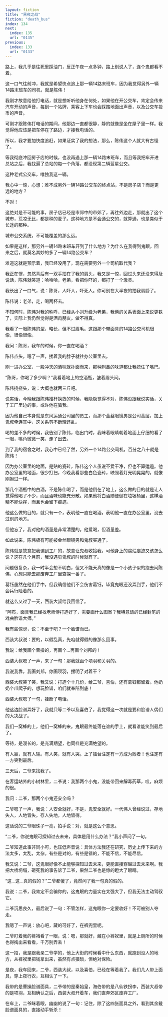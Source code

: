```yaml
---
layout: fiction
title: "黑夜之战"
fiction: "death_bus"
index: 134
next:
  index: 135
  url: "0135"
previous:
  index: 133
  url: "0133"
---
```

路上，我几乎是往死里踩油门，反正午夜一点多钟，路上别说人了，连个鬼都看不着。

这一口气往前冲，我就是希望快点追上那一辆14路末班车，因为我觉得另外一辆14路末班车的司机，就是陈伟！

我刚才故意给他打电话，就是想听听他身在何处，如果他在开公交车，肯定会传来汽车开动的声音，每到一个站牌，乘客上下车也会踩踏地面出声音，以及公交车投币的声音。

可刚才跟陈伟打电话的期间，他那边一直都很静，静的就像是坐在屋子里一样。我觉得他应该是把车停在了路边，才接我电话的。

所以，我才要加快度追赶，如果证实了我的想法，那么，陈伟这个人就大有古怪了。

等我彻底冲回房子店的时候，也没再遇上那一辆14路末班车，而且等我把车开进总站之后，我找遍了总站的每一个角落，都没现第二辆蓝星公交。

这种老式公交车，唯独我这一辆。

我心中一惊，心想：难不成另外一辆14路公交车的终点站，不是房子店？而是更远的地方？

不对！

这绝对是不可能的事，房子店已经是市郊中的市郊了，再往外边走，那就出了这个城市，荒凉无比，都是种的麦子。这种地方是不会通公交的，就算通，也是类似于长途的那种。

城市公交系统，不可能覆盖的那么远。

如果是这样，那另外一辆14路末班车开到了什么地方？为什么在我得到鬼眼，回来之后，就莫名其妙的多了一辆14路公交车？

难道这就是预示着，我已经没用了，现在需要另外一个司机取代我？

我正在愣，忽然背后有一双手拍在了我的肩头，我又是一惊，回过头来还没来得及说话，陈伟就笑道：哈哈哈，老弟，看把你吓的，都打了一个激灵。

我长出了一口气，说：陈哥，人吓人，吓死人。你可别在大半夜的拍我肩膀了。

陈伟说：老弟，走，喝两杯去。

不知何时，陈伟对我的称呼，已经从小刘升级为老弟，我俩的关系表面上来说更铁了，实际上我仍然觉得是酒肉朋友。做不得真。

我看了一眼陈伟的型，略长，但不过眉毛。这跟那个带面具的14路公交司机很像，很像很像。

我问：陈哥，我车的时候，你一直在喝酒？

陈伟点头，嗯了一声，搂着我的脖子就往办公室里去。

刚一进办公室，一股冲天的酒味就扑面而来，那种刺鼻的味道都让我捂住了嘴巴。

“陈哥，你喝了多少啊？”我看着地上的空酒瓶，皱着眉头问。

陈伟挠挠头，说：大概也就两三斤吧。

说实话，今晚我跟陈伟推杯换盏的时候，我隐隐觉得不对，陈伟没跟我说实话，关于工厂里边的事，或许他在骗我。

因为他自己本身就是东风运通公司里的员工，而那个金丝眼镜男是公司高层，加上鬼叔牵连其中，这关系剪不断理还乱。

喝的差不多的时候，我告别了陈伟，临出门时，我眯着眼睛朝着地面上仔细的看了一眼，嘴角微微一笑，走了出去。

到了我的宿舍之时，我心中已经了然，另外一个14路公交司机，百分之八十就是陈伟！

因为办公室里的地面，是贴的瓷砖，陈伟这个人虽说不爱干净，但也不算邋遢。他办公室里的地面，很少打扫，今晚我看那些白色瓷砖，映照着灯光明晃晃的，就像刚擦过一样。

那几个酒瓶中的白酒，不是陈伟喝了，而是他倒在了地上，这么做的目的就是让人觉得他喝了不少，而且酒味也能充分散。如果他将白酒随便倒在垃圾桶里，这样酒精不能快挥，而且也会留下痕迹。

他这么做的目的，就只有一个，表明他一直在喝酒，表明他一直在办公室里，没去过别的地方。

但他忘了，我对他的酒量是非常清楚的。他爱喝，但酒量差。

如此说来，陈伟极有可能被金丝眼镜男和鬼叔买通了。

陈伟就是故意把我骗到工厂的，故意让鬼叔收拾我，可他身上的腐烂痕迹又该怎么说？这在几个月前，我没遇见鬼叔的时候就有了。

问题很复杂，我一时半会想不明白，但又不能天真的像是一个小孩子似的跑去问陈伟，心想只能去那废弃工厂里查探一番了。

葛钰虽然在他们手中，但我确信他们不会伤害葛钰，毕竟鬼眼还没弄到手，他们不会兵行险着的。

就这么又过了一天，西装大叔给我回信了。

“阿布，面具我已经找老师傅打造好了，需要画什么图案？我特意请的已经封笔的戏曲脸谱大师。”

我有些惊讶，说：不至于吧？一个脸谱而已。

西装大叔说：要的，以假乱真，先咱就得假的像那么回事。

我说：给我画个曹操的，再画个...再画个刘邦的！

西装大叔嗯了一声，来了一句：那我就画个项羽和关羽的。

我说我靠，我画刘邦，你画项羽，摆明了对着干？

西装大叔笑了笑，我又说：打造个十几份，给二爷，喜伯，还有葛钰都留着。他奶奶个爪爬子的，想玩脸谱，咱们就奉陪到底！

西装大叔嗯了一句，挂断了电话。

他这边脸谱弄好了，我就只等二爷以及喜伯了，我觉得这一次就是要和脸谱人偶们的大决战了。

我们一窝蜂的上，他们一窝蜂的来。鬼眼最终能落在谁的手上，就看谁能笑到最后了。

等待，是漫长的，是充满期望，也同样是充满绝望的。

有人赢，就有人输。有人笑，就有人哭。上了擂台注定有一方成为败者！也注定有一方笑到最后。

三天后，二爷来找我了。

在客运站外的小树林里，二爷说：我那两个小鬼，没能带回来解毒药草，哎，麻烦的很。

我问：二爷，那两个小鬼还安全吗？

二爷嗯了一声，我说：人安全就好，不是，鬼安全就好。一代伟人曾经说过，存地失人，人地皆失。存人失地，人地皆得。

这话说的二爷眼珠子一亮，拍手说：对，就是这么个意思。

“二爷，你说鬼眼可探知过去未来，具体是用什么办法？”我小声问了一句。

二爷知道此事非同小可，也压低声音说：具体方法我还在研究，历史上传下来的方法太多，太乱，太杂。有些是对的，有些是错的，不能不信，不能尽信。

我又说：二爷，这鬼眼好像不止能够探知过去未来，更能直接穿越过去未来啊。我把大桥坍塌，砸死我的事告诉了二爷，果然二爷也是惊的瞪大了眼睛。

“这...这...真的假的？”二爷都傻了，竟然问了我一句真的假的。

我说：二爷，我肯定不会骗你的，这鬼眼的力量实在太强大了，但我无法主动驾驭它。

二爷沉思良久，最后说了一句：不管怎样，这鬼眼你一定要收好！不可被别人夺走。

我嗯了一声说：放心吧，藏的可好了，在裤兜里呢。

二爷盯着我的裤裆看了一眼，说：嗯，那就好，藏在小裤衩里，就是上厕所的时候也得掏出来看看，千万别弄丢！

这一招，我是跟我亲二爷学的，他上大街的时候看中什么东西，就跑到没人的地方，从裤衩里把钱拿出来，虽然有点猥琐，但绝对保险。

是夜，我车回来，二爷，西装大叔，以及喜伯，已经在等着我了。我们几人带上面具，穿上夜行衣，互相认了一下。

我带的是曹操脸谱面具，二爷带的是秦始皇，海伯带的是八仙铁拐李，西装大叔带的是项羽，互相确认之后，西装大叔开着车，我们直奔郊区废弃工厂。

在车上，二爷眯着眼，幽幽的说了一句：记住，除了这四张面具之外，看到其余戴脸谱面具的，直接动手斩杀！